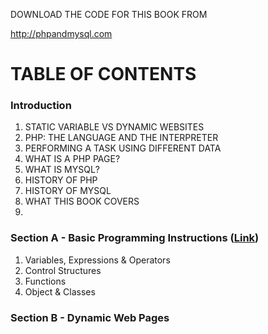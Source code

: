 DOWNLOAD THE CODE FOR THIS BOOK FROM

http://phpandmysql.com

# TABLE OF CONTENTS

### Introduction

1. STATIC VARIABLE VS DYNAMIC WEBSITES
2. PHP: THE LANGUAGE AND THE INTERPRETER
3. PERFORMING A TASK USING DIFFERENT DATA
4. WHAT IS A PHP PAGE?
5. WHAT IS MYSQL?
6. HISTORY OF PHP
7. HISTORY OF MYSQL
8. WHAT THIS BOOK COVERS
9.  

### Section A - Basic Programming Instructions ([Link](https://github.com/mrbuzzgit/php/tree/851d14f9c0b166c2e0b8838d0184bdcc569da5a2/section_a))

1. Variables, Expressions & Operators
2. Control Structures
3. Functions
4. Object & Classes

### Section B - Dynamic Web Pages


